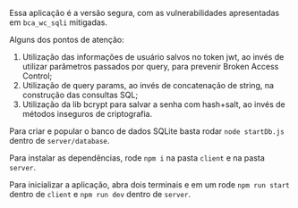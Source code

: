 Essa aplicação é a versão segura, com as vulnerabilidades apresentadas em `bca_wc_sqli` mitigadas.

Alguns dos pontos de atenção:
  1. Utilização das informações de usuário salvos no token jwt, ao invés de utilizar parâmetros passados por query, para prevenir Broken Access Control;
  2. Utilização de query params, ao invés de concatenação de string, na construção das consultas SQL;
  3. Utilização da lib bcrypt para salvar a senha com hash+salt, ao invés de métodos inseguros de criptografia.

Para criar e popular o banco de dados SQLite basta rodar `node startDb.js` dentro de `server/database`.

Para instalar as dependências, rode `npm i` na pasta `client` e na pasta `server`.

Para inicializar a aplicação, abra dois terminais e em um rode `npm run start` dentro de `client` e `npm run dev` dentro de `server`.